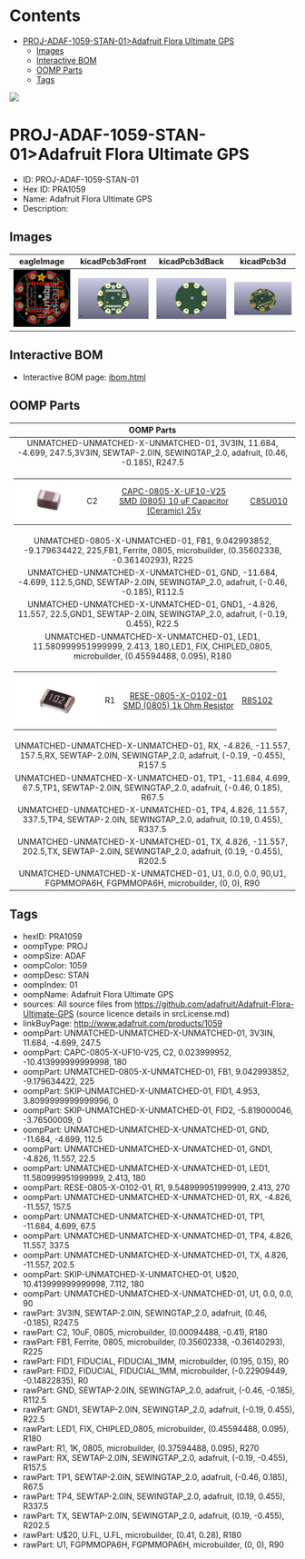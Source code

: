 



Contents
========

* [PROJ-ADAF-1059-STAN-01>Adafruit Flora Ultimate GPS](#proj-adaf-1059-stan-01adafruit-flora-ultimate-gps)
	* [Images](#images)
	* [Interactive BOM](#interactive-bom)
	* [OOMP Parts](#oomp-parts)
	* [Tags](#tags)
  
![][im]
# PROJ-ADAF-1059-STAN-01>Adafruit Flora Ultimate GPS

- ID: PROJ-ADAF-1059-STAN-01
- Hex ID: PRA1059
- Name: Adafruit Flora Ultimate GPS
- Description: 

## Images
  
  

|eagleImage|kicadPcb3dFront|kicadPcb3dBack|kicadPcb3d|
| :---: | :---: | :---: | :---: |
|[![eagleImage](eagleImage_140.png)](eagleImage_600.png)|[![kicadPcb3dFront](kicadPcb3dFront_140.png)](kicadPcb3dFront_600.png)|[![kicadPcb3dBack](kicadPcb3dBack_140.png)](kicadPcb3dBack_600.png)|[![kicadPcb3d](kicadPcb3d_140.png)](kicadPcb3d_600.png)|

## Interactive BOM

- Interactive BOM page: [ibom.html](kicad/bom/ibom.html)

## OOMP Parts
  

|OOMP Parts|
| :---: |
|UNMATCHED-UNMATCHED-X-UNMATCHED-01, 3V3IN, 11.684, -4.699, 247.5,3V3IN, SEWTAP-2.0IN, SEWINGTAP_2.0, adafruit, (0.46, -0.185), R247.5|
|<table><tr><td>![CAPC-0805-X-UF10-V25](https://raw.githubusercontent.com/oomlout/oomlout_OOMP_parts/main/CAPC-0805-X-UF10-V25/image_140.jpg)</td><td> C2</td><td>[CAPC-0805-X-UF10-V25<br>SMD (0805) 10 uF Capacitor (Ceramic) 25v](https://github.com/oomlout/oomlout_OOMP_parts/tree/main/CAPC-0805-X-UF10-V25/)</td><td>[C85U010](https://github.com/oomlout/oomlout_OOMP_parts/tree/main/CAPC-0805-X-UF10-V25/)</td></tr></table>|
|UNMATCHED-0805-X-UNMATCHED-01, FB1, 9.042993852, -9.179634422, 225,FB1, Ferrite, 0805, microbuilder, (0.35602338, -0.36140293), R225|
|UNMATCHED-UNMATCHED-X-UNMATCHED-01, GND, -11.684, -4.699, 112.5,GND, SEWTAP-2.0IN, SEWINGTAP_2.0, adafruit, (-0.46, -0.185), R112.5|
|UNMATCHED-UNMATCHED-X-UNMATCHED-01, GND1, -4.826, 11.557, 22.5,GND1, SEWTAP-2.0IN, SEWINGTAP_2.0, adafruit, (-0.19, 0.455), R22.5|
|UNMATCHED-UNMATCHED-X-UNMATCHED-01, LED1, 11.580999951999999, 2.413, 180,LED1, FIX, CHIPLED_0805, microbuilder, (0.45594488, 0.095), R180|
|<table><tr><td>![RESE-0805-X-O102-01](https://raw.githubusercontent.com/oomlout/oomlout_OOMP_parts/main/RESE-0805-X-O102-01/image_140.jpg)</td><td> R1</td><td>[RESE-0805-X-O102-01<br>SMD (0805) 1k Ohm Resistor](https://github.com/oomlout/oomlout_OOMP_parts/tree/main/RESE-0805-X-O102-01/)</td><td>[R85102](https://github.com/oomlout/oomlout_OOMP_parts/tree/main/RESE-0805-X-O102-01/)</td></tr></table>|
|UNMATCHED-UNMATCHED-X-UNMATCHED-01, RX, -4.826, -11.557, 157.5,RX, SEWTAP-2.0IN, SEWINGTAP_2.0, adafruit, (-0.19, -0.455), R157.5|
|UNMATCHED-UNMATCHED-X-UNMATCHED-01, TP1, -11.684, 4.699, 67.5,TP1, SEWTAP-2.0IN, SEWINGTAP_2.0, adafruit, (-0.46, 0.185), R67.5|
|UNMATCHED-UNMATCHED-X-UNMATCHED-01, TP4, 4.826, 11.557, 337.5,TP4, SEWTAP-2.0IN, SEWINGTAP_2.0, adafruit, (0.19, 0.455), R337.5|
|UNMATCHED-UNMATCHED-X-UNMATCHED-01, TX, 4.826, -11.557, 202.5,TX, SEWTAP-2.0IN, SEWINGTAP_2.0, adafruit, (0.19, -0.455), R202.5|
|UNMATCHED-UNMATCHED-X-UNMATCHED-01, U1, 0.0, 0.0, 90,U1, FGPMMOPA6H, FGPMMOPA6H, microbuilder, (0, 0), R90|

## Tags

- hexID: PRA1059
- oompType: PROJ
- oompSize: ADAF
- oompColor: 1059
- oompDesc: STAN
- oompIndex: 01
- oompName: Adafruit Flora Ultimate GPS
- sources: All source files from https://github.com/adafruit/Adafruit-Flora-Ultimate-GPS (source licence details in srcLicense.md)
- linkBuyPage: http://www.adafruit.com/products/1059
- oompPart: UNMATCHED-UNMATCHED-X-UNMATCHED-01, 3V3IN, 11.684, -4.699, 247.5
- oompPart: CAPC-0805-X-UF10-V25, C2, 0.023999952, -10.413999999999998, 180
- oompPart: UNMATCHED-0805-X-UNMATCHED-01, FB1, 9.042993852, -9.179634422, 225
- oompPart: SKIP-UNMATCHED-X-UNMATCHED-01, FID1, 4.953, 3.8099999999999996, 0
- oompPart: SKIP-UNMATCHED-X-UNMATCHED-01, FID2, -5.819000046, -3.76500009, 0
- oompPart: UNMATCHED-UNMATCHED-X-UNMATCHED-01, GND, -11.684, -4.699, 112.5
- oompPart: UNMATCHED-UNMATCHED-X-UNMATCHED-01, GND1, -4.826, 11.557, 22.5
- oompPart: UNMATCHED-UNMATCHED-X-UNMATCHED-01, LED1, 11.580999951999999, 2.413, 180
- oompPart: RESE-0805-X-O102-01, R1, 9.548999951999999, 2.413, 270
- oompPart: UNMATCHED-UNMATCHED-X-UNMATCHED-01, RX, -4.826, -11.557, 157.5
- oompPart: UNMATCHED-UNMATCHED-X-UNMATCHED-01, TP1, -11.684, 4.699, 67.5
- oompPart: UNMATCHED-UNMATCHED-X-UNMATCHED-01, TP4, 4.826, 11.557, 337.5
- oompPart: UNMATCHED-UNMATCHED-X-UNMATCHED-01, TX, 4.826, -11.557, 202.5
- oompPart: SKIP-UNMATCHED-X-UNMATCHED-01, U$20, 10.413999999999998, 7.112, 180
- oompPart: UNMATCHED-UNMATCHED-X-UNMATCHED-01, U1, 0.0, 0.0, 90
- rawPart: 3V3IN, SEWTAP-2.0IN, SEWINGTAP_2.0, adafruit, (0.46, -0.185), R247.5
- rawPart: C2, 10uF, 0805, microbuilder, (0.00094488, -0.41), R180
- rawPart: FB1, Ferrite, 0805, microbuilder, (0.35602338, -0.36140293), R225
- rawPart: FID1, FIDUCIAL, FIDUCIAL_1MM, microbuilder, (0.195, 0.15), R0
- rawPart: FID2, FIDUCIAL, FIDUCIAL_1MM, microbuilder, (-0.22909449, -0.14822835), R0
- rawPart: GND, SEWTAP-2.0IN, SEWINGTAP_2.0, adafruit, (-0.46, -0.185), R112.5
- rawPart: GND1, SEWTAP-2.0IN, SEWINGTAP_2.0, adafruit, (-0.19, 0.455), R22.5
- rawPart: LED1, FIX, CHIPLED_0805, microbuilder, (0.45594488, 0.095), R180
- rawPart: R1, 1K, 0805, microbuilder, (0.37594488, 0.095), R270
- rawPart: RX, SEWTAP-2.0IN, SEWINGTAP_2.0, adafruit, (-0.19, -0.455), R157.5
- rawPart: TP1, SEWTAP-2.0IN, SEWINGTAP_2.0, adafruit, (-0.46, 0.185), R67.5
- rawPart: TP4, SEWTAP-2.0IN, SEWINGTAP_2.0, adafruit, (0.19, 0.455), R337.5
- rawPart: TX, SEWTAP-2.0IN, SEWINGTAP_2.0, adafruit, (0.19, -0.455), R202.5
- rawPart: U$20, U.FL, U.FL, microbuilder, (0.41, 0.28), R180
- rawPart: U1, FGPMMOPA6H, FGPMMOPA6H, microbuilder, (0, 0), R90



[im]: kicadPcb3d_450.png
